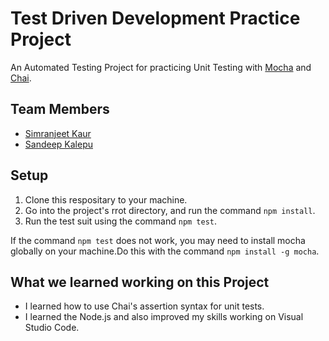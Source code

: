 # Test Driven Development Practice Project

An Automated Testing Project for practicing Unit Testing with [Mocha](https://mochajs.org/) and [Chai](https://www.chaijs.com/).

## Team Members

- [Simranjeet Kaur](https://github.com/simranjeet77/)
- [Sandeep Kalepu](https://github.com/sandeep6129)

## Setup

1. Clone this respositary to your machine.
2. Go into the project's rrot directory, and run the command `npm install`.
3. Run the test suit using the command `npm test`.

If the command `npm test` does not work, you may need to install mocha globally on your machine.Do this with the command `npm install -g mocha`.

## What we learned working on this Project

- I learned how to use Chai's assertion syntax for unit tests.
- I learned the Node.js and also improved my skills working on Visual Studio Code.
